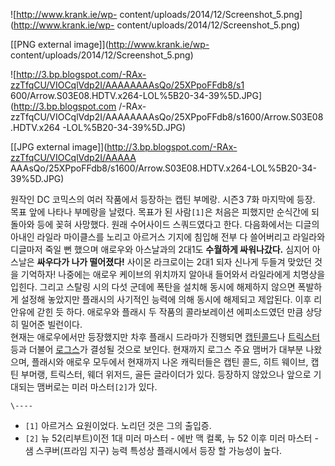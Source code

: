 ![http://www.krank.ie/wp-
content/uploads/2014/12/Screenshot_5.png](http://www.krank.ie/wp-
content/uploads/2014/12/Screenshot_5.png)

[[PNG external image]](http://www.krank.ie/wp-
content/uploads/2014/12/Screenshot_5.png)

  

![http://3.bp.blogspot.com/-RAx-zzTfqCU/VIOCqlVdp2I/AAAAAAAAsQo/25XPpoFFdb8/s1
600/Arrow.S03E08.HDTV.x264-LOL%5B20-34-39%5D.JPG](http://3.bp.blogspot.com
/-RAx-zzTfqCU/VIOCqlVdp2I/AAAAAAAAsQo/25XPpoFFdb8/s1600/Arrow.S03E08.HDTV.x264
-LOL%5B20-34-39%5D.JPG)

[[JPG external image]](http://3.bp.blogspot.com/-RAx-zzTfqCU/VIOCqlVdp2I/AAAAA
AAAsQo/25XPpoFFdb8/s1600/Arrow.S03E08.HDTV.x264-LOL%5B20-34-39%5D.JPG)

  
원작인 DC 코믹스의 여러 작품에서 등장하는 캡틴 부메랑. 시즌3 7화 마지막에 등장. 목표 앞에 나타나 부메랑을 날렸다. 목표가 된
사람`[1]`은 처음은 피했지만 순식간에 되돌아와 등에 꽂혀 사망했다. 원래 수어사이드 스쿼드였다고 한다. 다음화에서는 디글의 아내인 라일라
마이클스를 노리고 아르거스 기지에 침입해 전부 다 쓸어버리고 라일라와 디글마저 죽일 뻔 했으며 애로우와 아스날과의 2대1도 **수월하게
싸워나갔다.** 심지어 아스날은 **싸우다가 나가 떨어졌다!** 사이몬 라크로이는 2대1 되자 신나게 두들겨 맞았던 것을 기억하자! 나중에는
애로우 케이브의 위치까지 알아내 들어와서 라일라에게 치명상을 입힌다. 그리고 스탈링 시의 다섯 군데에 폭탄을 설치해 동시에 해제하지 않으면
폭발하게 설정해 놓았지만 플래시의 사기적인 능력에 의해 동시에 해제되고 제압된다. 이후 리안유에 갇힌 듯 하다. 애로우와 플래시 두 작품의
콜라보레이션 에피소드였던 만큼 상당히 밀어준 빌런이다.  
현재는 애로우에서만 등장했지만 차후 플래시 드라마가 진행되면 [캡틴콜드](%EC%BA%A1%ED%8B%B4%20%EC%BD%9C%EB%93%9C.md)나
[트릭스터](%ED%8A%B8%EB%A6%AD%EC%8A%A4%ED%84%B0.md) 등과 더불어
[로그스](%EB%A1%9C%EA%B7%B8%EC%8A%A4.md)가 결성될 것으로 보인다. 현재까지 로그스 주요 맴버가 대부분
나왔으며, 플래시와 애로우 모두에서 현재까지 나온 캐릭터들은 캡틴 콜드, 히트 웨이브, 캡틴 부머랭, 트릭스터, 웨더 위저드, 골든
글라이더가 있다. 등장하지 않았으나 앞으로 기대되는 맴버로는 미러 마스터`[2]`가 있다.

`\----`

  * `[1]` 아르거스 요원이었다. 노리던 것은 그의 출입증.
  * `[2]` 뉴 52(리부트)이전 1대 미러 마스터 - 에반 맥 컬록, 뉴 52 이후 미러 마스터 - 샘 스쿠버(프라임 지구) 능력 특성상 플래시에서 등장 할 가능성이 높다.

